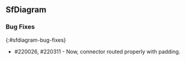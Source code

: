 ## SfDiagram

### Bug Fixes
{:#sfdiagram-bug-fixes}

* \#220026, \#220311 - Now, connector routed properly with padding.